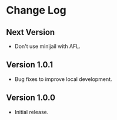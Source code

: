 Change Log
==========

## Next Version
- Don't use minijail with AFL.

## Version 1.0.1
- Bug fixes to improve local development.

## Version 1.0.0
- Initial release.
